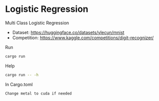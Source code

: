 # Logistic Regression

Multi Class Logistic Regression

- Dataset: https://huggingface.co/datasets/ylecun/mnist
- Competition: https://www.kaggle.com/competitions/digit-recognizer/


Run
```bash
cargo run
```

Help
```bash
cargo run -- -h
```

In Cargo.toml
```bash
Change metal to cuda if needed
```

